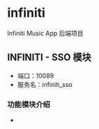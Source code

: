 # infiniti
Infiniti Music App 后端项目

## INFINITI - SSO 模块

- 端口：10089
- 服务名：infiniti_sso

### 功能模块介绍

- 
